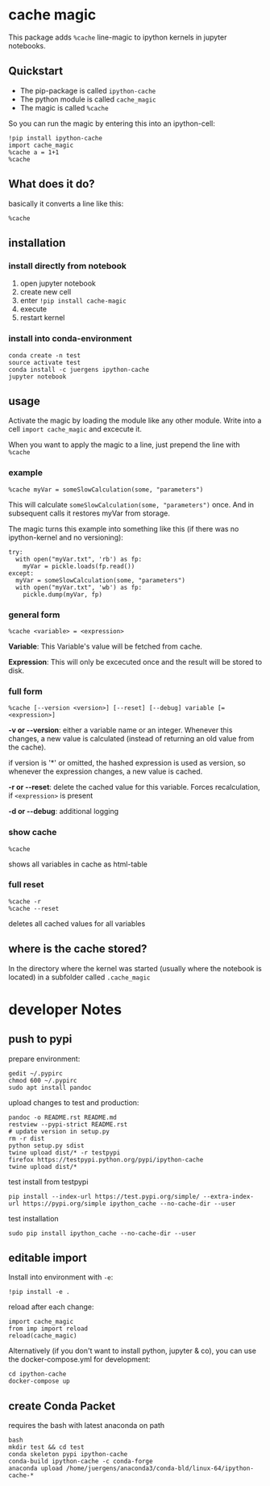 

# cache magic

This package adds `%cache` line-magic to ipython kernels in jupyter notebooks.

## Quickstart

* The pip-package is called `ipython-cache`
* The python module is called `cache_magic`
* The magic is called `%cache`

So you can run the magic by entering this into an ipython-cell:

    !pip install ipython-cache
    import cache_magic
    %cache a = 1+1
    %cache

## What does it do?

basically it converts a line like this:

    %cache

## installation

### install directly from notebook

1. open jupyter notebook
2. create new cell
3. enter `!pip install cache-magic`
4. execute
5. restart kernel

### install into conda-environment

    conda create -n test
    source activate test
    conda install -c juergens ipython-cache
    jupyter notebook

## usage

Activate the magic by loading the module like any other module. Write into a cell `import cache_magic` and excecute it.

When you want to apply the magic to a line, just prepend the line with `%cache`

### example

    %cache myVar = someSlowCalculation(some, "parameters")

This will calculate  `someSlowCalculation(some, "parameters")` once. And in subsequent calls it restores myVar from storage.

The magic turns this example into something like this (if there was no ipython-kernel and no versioning):  

    try:
      with open("myVar.txt", 'rb') as fp:
        myVar = pickle.loads(fp.read())
    except:
      myVar = someSlowCalculation(some, "parameters")
      with open("myVar.txt", 'wb') as fp:
        pickle.dump(myVar, fp)

### general form

    %cache <variable> = <expression>

**Variable**: This Variable's value will be fetched from cache.

**Expression**: This will only be excecuted once and the result will be stored to disk.

### full form

    %cache [--version <version>] [--reset] [--debug] variable [= <expression>]

**-v or --version**: either a variable name or an integer. Whenever this changes, a new value is calculated (instead of returning an old value from the cache).

if version is '\*' or omitted, the hashed expression is used as version, so whenever the expression changes, a new value is cached.

**-r or --reset**: delete the cached value for this variable. Forces recalculation, if `<expression>` is present

**-d or --debug**: additional logging

### show cache

    %cache

shows all variables in cache as html-table

### full reset

    %cache -r
    %cache --reset

deletes all cached values for all variables

## where is the cache stored?

In the directory where the kernel was started (usually where the notebook is located)  in a subfolder called `.cache_magic`


# developer Notes

## push to pypi

prepare environment:

    gedit ~/.pypirc
    chmod 600 ~/.pypirc
    sudo apt install pandoc

upload changes to test and production:

    pandoc -o README.rst README.md
    restview --pypi-strict README.rst
    # update version in setup.py
    rm -r dist
    python setup.py sdist
    twine upload dist/* -r testpypi
    firefox https://testpypi.python.org/pypi/ipython-cache
    twine upload dist/*

test install from testpypi

    pip install --index-url https://test.pypi.org/simple/ --extra-index-url https://pypi.org/simple ipython_cache --no-cache-dir --user

test installation

    sudo pip install ipython_cache --no-cache-dir --user


## editable import

Install into environment with `-e`:

    !pip install -e .

reload after each change:

    import cache_magic
    from imp import reload
    reload(cache_magic)

Alternatively (if you don't want to install python, jupyter & co), you can use the docker-compose.yml for development:

    cd ipython-cache
    docker-compose up


## create Conda Packet

requires the bash with latest anaconda on path

    bash
    mkdir test && cd test
    conda skeleton pypi ipython-cache
    conda-build ipython-cache -c conda-forge
    anaconda upload /home/juergens/anaconda3/conda-bld/linux-64/ipython-cache-*

